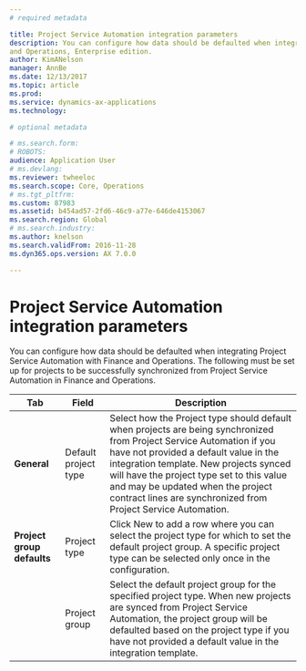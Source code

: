 ```yaml
---
# required metadata

title: Project Service Automation integration parameters
description: You can configure how data should be defaulted when integrating Project Service Automation Microsoft Dynamics 365 for Finance
and Operations, Enterprise edition.
author: KimANelson
manager: AnnBe
ms.date: 12/13/2017
ms.topic: article
ms.prod: 
ms.service: dynamics-ax-applications
ms.technology: 

# optional metadata

# ms.search.form: 
# ROBOTS: 
audience: Application User
# ms.devlang: 
ms.reviewer: twheeloc
ms.search.scope: Core, Operations
# ms.tgt_pltfrm: 
ms.custom: 87983
ms.assetid: b454ad57-2fd6-46c9-a77e-646de4153067
ms.search.region: Global
# ms.search.industry: 
ms.author: knelson
ms.search.validFrom: 2016-11-28
ms.dyn365.ops.version: AX 7.0.0

---
```


# Project Service Automation integration parameters

You can configure how data should be defaulted when integrating Project Service Automation with Finance and Operations. The following must 
be set up for projects to be successfully synchronized from Project Service Automation in Finance and Operations.

| **Tab**                      | **Field**                          | **Description**                    |
|------------------------------|------------------------------------|--------------------------------|
| **General**                  | Default project type               | Select how the Project type should default when projects are being synchronized from Project Service Automation if you have not provided a default value in the integration template. New projects synced will have the project type set to this value and may be updated when the project contract lines are synchronized from Project Service Automation.               |
| **Project group defaults**   | Project type | Click New to add a row where you can select the project type for which to set the default project group. A specific project type can be selected only once in the configuration.              |
|                              | Project group                       | Select the default project group for the specified project type. When new projects are synced from Project Service Automation, the project group will be defaulted based on the project type if you have not provided a default value in the integration template.  |
